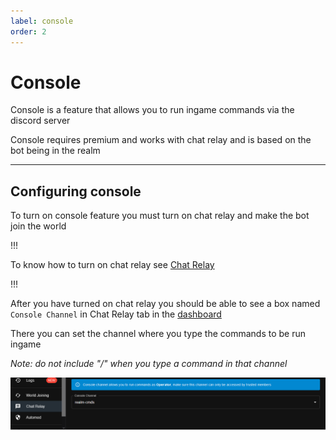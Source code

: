 ```yaml
---
label: console
order: 2
---
```


# Console 
Console is a feature that allows you to run ingame commands via the discord server 

Console requires premium and works with chat relay and is based on the bot being in the realm 


---

## Configuring console 
 To turn on console feature you must turn on chat relay and make the bot join the world 
 
 !!!
 
 To know how to turn on chat relay see [Chat Relay](chatrelay.md)
 
 !!!
 
 After you have turned on chat relay you should be able to see a box named `Console Channel` in Chat Relay tab in the [dashboard](https://realmbot.dev)
 
 There you can set the channel where you type the commands to be run ingame 
 
 *Note: do not include "/" when you type a command in that channel*
 
 ![](/images/console.png)
